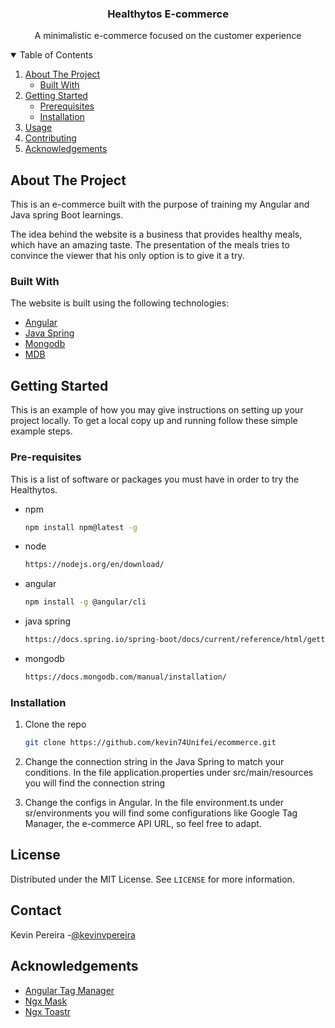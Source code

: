 <p align="center">
  <h3 align="center">Healthytos E-commerce</h3>
   <p align="center">
    A minimalistic e-commerce focused on the customer experience
  </p>
</p>



<!-- TABLE OF CONTENTS -->
<details open="open">
  <summary>Table of Contents</summary>
  <ol>
    <li>
      <a href="#about-the-project">About The Project</a>
      <ul>
        <li><a href="#built-with">Built With</a></li>
      </ul>
    </li>
    <li>
      <a href="#getting-started">Getting Started</a>
      <ul>
        <li><a href="#prerequisites">Prerequisites</a></li>
        <li><a href="#installation">Installation</a></li>
      </ul>
    </li>
    <li><a href="#usage">Usage</a></li>
    <li><a href="#contributing">Contributing</a></li>
    <li><a href="#acknowledgements">Acknowledgements</a></li>
  </ol>
</details>



<!-- ABOUT THE PROJECT -->
## About The Project
This is an e-commerce built with the purpose of training my Angular and Java spring Boot learnings. 

The idea behind the website is a business that provides healthy meals, which have an amazing taste. The presentation of the meals tries to convince the viewer that his only option is to give it a try. 

### Built With

The website is built using the following technologies: 
* [Angular](https://angular.io)
* [Java Spring](https://spring.io)
* [Mongodb](https://www.mongodb.com/3)
* [MDB](https://mdbootstrap.com/docs/angular)


<!-- GETTING STARTED -->
## Getting Started

This is an example of how you may give instructions on setting up your project locally.
To get a local copy up and running follow these simple example steps.

### Pre-requisites

This is a list of software or packages you must have in order to try the Healthytos.
* npm
  ```sh
  npm install npm@latest -g
* node
  ```sh
  https://nodejs.org/en/download/
* angular
  ```sh
  npm install -g @angular/cli
* java spring
  ```sh
  https://docs.spring.io/spring-boot/docs/current/reference/html/getting-started.html
* mongodb
  ```sh
  https://docs.mongodb.com/manual/installation/
  ```

### Installation

1. Clone the repo
   ```sh
   git clone https://github.com/kevin74Unifei/ecommerce.git
   ```
2. Change the connection string in the Java Spring to match your conditions. In the file application.properties under src/main/resources you will find the connection string

3. Change the configs in Angular. In the file environment.ts under sr/environments you will find some configurations like Google Tag Manager, the e-commerce API URL, so feel free to adapt. 


<!-- LICENSE -->
## License

Distributed under the MIT License. See `LICENSE` for more information.



<!-- CONTACT -->
## Contact

Kevin Pereira -[@kevinvpereira](https://www.linkedin.com/in/kevinvpereira/)



<!-- ACKNOWLEDGEMENTS -->
## Acknowledgements
* [Angular Tag Manager](https://www.npmjs.com/package/angular-google-tag-manager)
* [Ngx Mask](https://www.npmjs.com/package/ngx-mask)
* [Ngx Toastr](https://www.npmjs.com/package/ngx-toastr)
